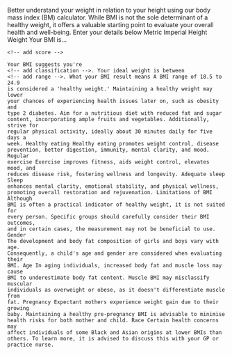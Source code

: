  Better understand your weight in relation to your
height using our body mass index (BM) calculator. While BMI is not the sole
determinant of a healthy weight, it offers a valuable starting point to
evaluate your overall health and well-being. Enter your details below Metric
Imperial Height Weight Your BMI is...

    <!-- add score -->

    Your BMI suggests you're
    <!-- add classification -->. Your ideal weight is between
    <!-- add range -->. What your BMI result means A BMI range of 18.5 to 24.9
    is considered a 'healthy weight.' Maintaining a healthy weight may lower
    your chances of experiencing health issues later on, such as obesity and
    type 2 diabetes. Aim for a nutritious diet with reduced fat and sugar
    content, incorporating ample fruits and vegetables. Additionally, strive for
    regular physical activity, ideally about 30 minutes daily for five days a
    week. Healthy eating Healthy eating promotes weight control, disease
    prevention, better digestion, immunity, mental clarity, and mood. Regular
    exercise Exercise improves fitness, aids weight control, elevates mood, and
    reduces disease risk, fostering wellness and longevity. Adequate sleep Sleep
    enhances mental clarity, emotional stability, and physical wellness,
    promoting overall restoration and rejuvenation. Limitations of BMI Although
    BMI is often a practical indicator of healthy weight, it is not suited for
    every person. Specific groups should carefully consider their BMI outcomes,
    and in certain cases, the measurement may not be beneficial to use. Gender
    The development and body fat composition of girls and boys vary with age.
    Consequently, a child's age and gender are considered when evaluating their
    BMI. Age In aging individuals, increased body fat and muscle loss may cause
    BMI to underestimate body fat content. Muscle BMI may misclassify muscular
    individuals as overweight or obese, as it doesn't differentiate muscle from
    fat. Pregnancy Expectant mothers experience weight gain due to their growing
    baby. Maintaining a healthy pre-pregnancy BMI is advisable to minimise
    health risks for both mother and child. Race Certain health concerns may
    affect individuals of some Black and Asian origins at lower BMIs than
    others. To learn more, it is advised to discuss this with your GP or
    practice nurse.
